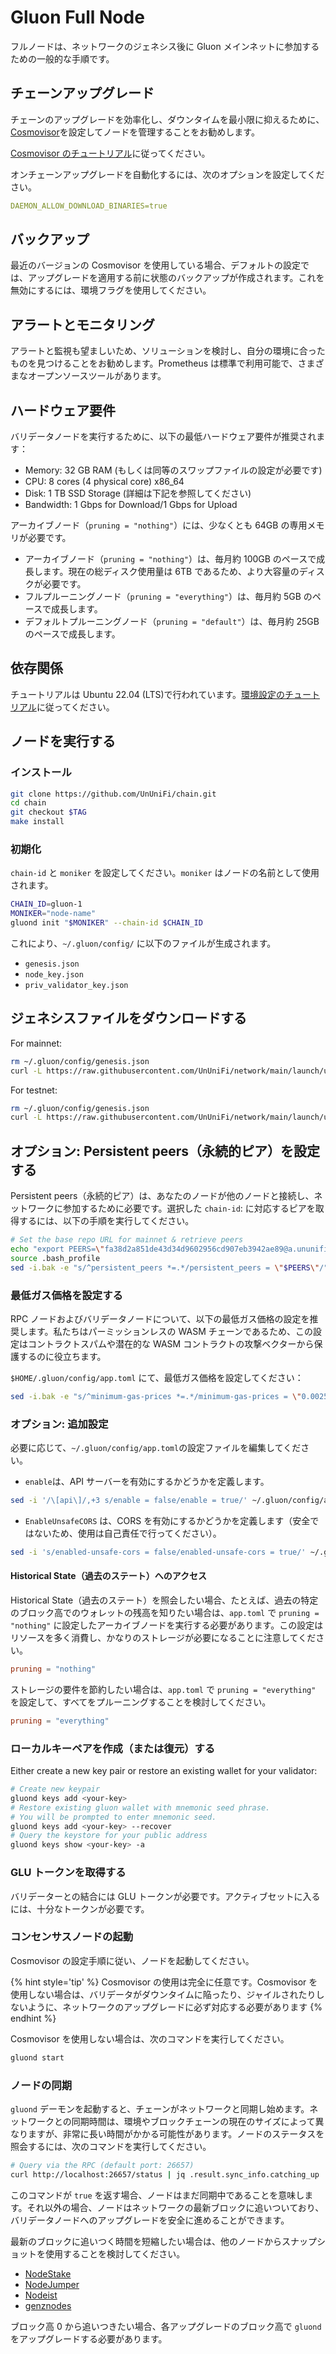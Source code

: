 # Gluon Full Node

フルノードは、ネットワークのジェネシス後に Gluon メインネットに参加するための一般的な手順です。

## チェーンアップグレード

チェーンのアップグレードを効率化し、ダウンタイムを最小限に抑えるために、[Cosmovisor](https://docs.cosmos.network/main/build/tooling/cosmovisor)を設定してノードを管理することをお勧めします。

[Cosmovisor のチュートリアル](https://docs.sunriselayer.io/run-a-sunrise-node/types/consensus/setup-cosmovisor)に従ってください。

オンチェーンアップグレードを自動化するには、次のオプションを設定してください。

```yml
DAEMON_ALLOW_DOWNLOAD_BINARIES=true
```

## バックアップ

最近のバージョンの Cosmovisor を使用している場合、デフォルトの設定では、アップグレードを適用する前に状態のバックアップが作成されます。これを無効にするには、環境フラグを使用してください。

## アラートとモニタリング

アラートと監視も望ましいため、ソリューションを検討し、自分の環境に合ったものを見つけることをお勧めします。Prometheus は標準で利用可能で、さまざまなオープンソースツールがあります。

## ハードウェア要件

バリデータノードを実行するために、以下の最低ハードウェア要件が推奨されます：

- Memory: 32 GB RAM (もしくは同等のスワップファイルの設定が必要です)
- CPU: 8 cores (4 physical core) x86_64
- Disk: 1 TB SSD Storage (詳細は下記を参照してください)
- Bandwidth: 1 Gbps for Download/1 Gbps for Upload

アーカイブノード（`pruning = "nothing"`）には、少なくとも 64GB の専用メモリが必要です。

- アーカイブノード（`pruning = "nothing"`）は、毎月約 100GB のペースで成長します。現在の総ディスク使用量は 6TB であるため、より大容量のディスクが必要です。
- フルプルーニングノード（`pruning = "everything"`）は、毎月約 5GB のペースで成長します。
- デフォルトプルーニングノード（`pruning = "default"`）は、毎月約 25GB のペースで成長します。

## 依存関係

チュートリアルは Ubuntu 22.04 (LTS)で行われています。[環境設定のチュートリアル](https://github.com/SunriseLayer/gitbook/blob/main/node/resources/enviromant.md)に従ってください。

## ノードを実行する

### インストール

```bash
git clone https://github.com/UnUniFi/chain.git
cd chain
git checkout $TAG
make install
```

### 初期化

`chain-id` と `moniker` を設定してください。`moniker` はノードの名前として使用されます。

```bash
CHAIN_ID=gluon-1
MONIKER="node-name"
gluond init "$MONIKER" --chain-id $CHAIN_ID
```

これにより、`~/.gluon/config/` に以下のファイルが生成されます。

- `genesis.json`
- `node_key.json`
- `priv_validator_key.json`

## ジェネシスファイルをダウンロードする

For mainnet:

```bash
rm ~/.gluon/config/genesis.json
curl -L https://raw.githubusercontent.com/UnUniFi/network/main/launch/ununifi-beta-v1/genesis.json -o ~/.gluon/config/genesis.json
```

For testnet:

```bash
rm ~/.gluon/config/genesis.json
curl -L https://raw.githubusercontent.com/UnUniFi/network/main/launch/ununifi-test-v1/genesis.json -o ~/.gluon/config/genesis.json
```

## オプション: Persistent peers（永続的ピア）を設定する

Persistent peers（永続的ピア）は、あなたのノードが他のノードと接続し、ネットワークに参加するために必要です。選択した `chain-id`: に対応するピアを取得するには、以下の手順を実行してください。

```Bash
# Set the base repo URL for mainnet & retrieve peers
echo "export PEERS=\"fa38d2a851de43d34d9602956cd907eb3942ae89@a.ununifi.cauchye.net:26656,404ea79bd31b1734caacced7a057d78ae5b60348@b.ununifi.cauchye.net:26656,1357ac5cd92b215b05253b25d78cf485dd899d55@[2600:1f1c:534:8f02:7bf:6b31:3702:2265]:26656,25006d6b85daeac2234bcb94dafaa73861b43ee3@[2600:1f1c:534:8f02:a407:b1c6:e8f5:94b]:26656,caf792ed396dd7e737574a030ae8eabe19ecdf5c@[2600:1f1c:534:8f02:b0a4:dbf6:e50b:d64e]:26656,796c62bb2af411c140cf24ddc409dff76d9d61cf@[2600:1f1c:534:8f02:ca0e:14e9:8e60:989e]:26656,cea8d05b6e01188cf6481c55b7d1bc2f31de0eed@[2600:1f1c:534:8f02:ba43:1f69:e23a:df6b]:26656\"" >> ~/.bash_profile
source .bash_profile
sed -i.bak -e "s/^persistent_peers *=.*/persistent_peers = \"$PEERS\"/" ~/.gluon/config/config.toml
```

### 最低ガス価格を設定する

RPC ノードおよびバリデータノードについて、以下の最低ガス価格の設定を推奨します。私たちはパーミッションレスの WASM チェーンであるため、この設定はコントラクトスパムや潜在的な WASM コントラクトの攻撃ベクターから保護するのに役立ちます。

`$HOME/.gluon/config/app.toml` にて、最低ガス価格を設定してください：

```Bash
sed -i.bak -e "s/^minimum-gas-prices *=.*/minimum-gas-prices = \"0.0025uglu\"/" $HOME/.gluon/config/app.toml
```

### オプション: 追加設定

必要に応じて、`~/.gluon/config/app.toml`の設定ファイルを編集してください。

- `enable`は、API サーバーを有効にするかどうかを定義します。

```bash
sed -i '/\[api\]/,+3 s/enable = false/enable = true/' ~/.gluon/config/app.toml;
```

- `EnableUnsafeCORS` は、CORS を有効にするかどうかを定義します（安全ではないため、使用は自己責任で行ってください）。

```bash
sed -i 's/enabled-unsafe-cors = false/enabled-unsafe-cors = true/' ~/.gluon/config/app.toml;
```

#### Historical State（過去のステート）へのアクセス

Historical State（過去のステート）を照会したい場合、たとえば、過去の特定のブロック高でのウォレットの残高を知りたい場合は、`app.toml` で `pruning = "nothing"` に設定したアーカイブノードを実行する必要があります。この設定はリソースを多く消費し、かなりのストレージが必要になることに注意してください。

```toml
pruning = "nothing"
```

ストレージの要件を節約したい場合は、`app.toml` で `pruning = "everything"` を設定して、すべてをプルーニングすることを検討してください。

```toml
pruning = "everything"
```

### ローカルキーペアを作成（または復元）する

Either create a new key pair or restore an existing wallet for your validator:

```Bash
# Create new keypair
gluond keys add <your-key>
# Restore existing gluon wallet with mnemonic seed phrase.
# You will be prompted to enter mnemonic seed.
gluond keys add <your-key> --recover
# Query the keystore for your public address
gluond keys show <your-key> -a
```

### GLU トークンを取得する

バリデーターとの結合には GLU トークンが必要です。アクティブセットに入るには、十分なトークンが必要です。

### コンセンサスノードの起動

Cosmovisor の設定手順に従い、ノードを起動してください。

{% hint style='tip' %}
Cosmovisor の使用は完全に任意です。Cosmovisor を使用しない場合は、バリデータがダウンタイムに陥ったり、ジャイルされたりしないように、ネットワークのアップグレードに必ず対応する必要があります
{% endhint %}

Cosmovisor を使用しない場合は、次のコマンドを実行してください。

```bash
gluond start
```

### ノードの同期

`gluond` デーモンを起動すると、チェーンがネットワークと同期し始めます。ネットワークとの同期時間は、環境やブロックチェーンの現在のサイズによって異なりますが、非常に長い時間がかかる可能性があります。ノードのステータスを照会するには、次のコマンドを実行してください。

```Bash
# Query via the RPC (default port: 26657)
curl http://localhost:26657/status | jq .result.sync_info.catching_up
```

このコマンドが `true` を返す場合、ノードはまだ同期中であることを意味します。それ以外の場合、ノードはネットワークの最新ブロックに追いついており、バリデータノードへのアップグレードを安全に進めることができます。

最新のブロックに追いつく時間を短縮したい場合は、他のノードからスナップショットを使用することを検討してください。

- [NodeStake](https://nodestake.top/ununifi)
- [NodeJumper](https://app.nodejumper.io/ununifi/sync)
- [Nodeist](https://nodeist.net/Ununifi/)
- [genznodes](https://genznodes.dev/services/)

ブロック高 0 から追いつきたい場合、各アップグレードのブロック高で `gluond` をアップグレードする必要があります。
